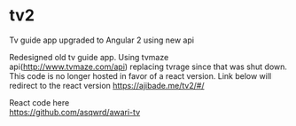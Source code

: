 # tv2
Tv guide app upgraded to Angular 2 using new api

Redesigned old tv guide app.  Using tvmaze api(http://www.tvmaze.com/api) replacing tvrage since that was shut down.
This code is no longer hosted in favor of a react version.  Link below will redirect to the react version
https://ajibade.me/tv2/#/ </br>

React code here </br>
https://github.com/asqwrd/awari-tv
